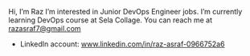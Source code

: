 Hi, I’m Raz
I’m interested in Junior DevOps Engineer jobs.
I’m currently learning DevOps course at Sela Collage.
You can reach me at razasraf7@gmail.com
- LinkedIn account: www.linkedin.com/in/raz-asraf-0966752a6
  
